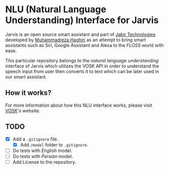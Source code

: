 # NLU (Natural Language Understanding) Interface for Jarvis

Jarvis is an open source smart assistant and part of [Jabir Technologies](https://jabirtechnologies.org) developed by [Muhammadreza Haghiri](https://haghiri75.com/en) as an attempt to bring smart assistants such as Siri, Google Assistant and Alexa to the _FLOSS_ world with ease.

This particular repository belongs to the _natural language understanding_ interface of Jarvis which utilizes the VOSK API in order to understand the speech input from user then converts it to text which can be later used in our smart assistant.

## How it works?

For more information about how this NLU interface works, please visit [VOSK](https://alphacephei.com/vosk/)'s website.

## TODO

- [x] Add a `.gitignore` file.
    - [x] Add `/model` folder to `.gitignore`.
- [ ] Do tests with _English_ model.
- [ ] Do tests with _Persian_ model.
- [ ] Add License to the repository.